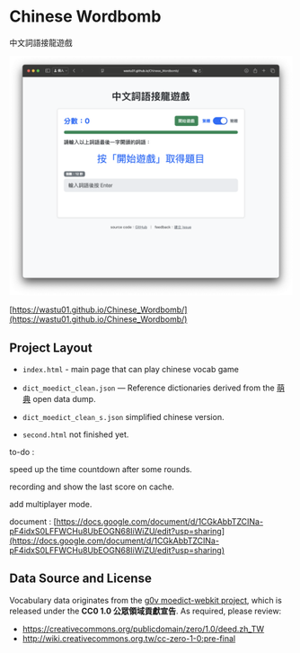 # Chinese Wordbomb

中文詞語接龍遊戲

![預覽圖](index.png)

[https://wastu01.github.io/Chinese_Wordbomb/](https://wastu01.github.io/Chinese_Wordbomb/)

## Project Layout

- `index.html` - main page that can play chinese vocab game

- `dict_moedict_clean.json` — Reference dictionaries derived from the [萌典](https://github.com/g0v/moedict-webkit) open data dump.

- `dict_moedict_clean_s.json` simplified chinese version.

- `second.html` not finished yet.

to-do : 

speed up the time countdown after some rounds.

recording and show the last score on cache.

add multiplayer mode.

document : [https://docs.google.com/document/d/1CGkAbbTZCINa-pF4idxS0LFFWCHu8UbEOGN68IiWiZU/edit?usp=sharing](https://docs.google.com/document/d/1CGkAbbTZCINa-pF4idxS0LFFWCHu8UbEOGN68IiWiZU/edit?usp=sharing)

## Data Source and License

Vocabulary data originates from the [g0v moedict-webkit project](https://github.com/g0v/moedict-webkit), which is released under the **CC0 1.0 公眾領域貢獻宣告**. As required, please review:

- https://creativecommons.org/publicdomain/zero/1.0/deed.zh_TW
- http://wiki.creativecommons.org.tw/cc-zero-1-0:pre-final
